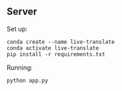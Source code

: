 ## Server

Set up:

```shell
conda create --name live-translate
conda activate live-translate
pip install -r requirements.txt
```

Running:

```shell
python app.py
```